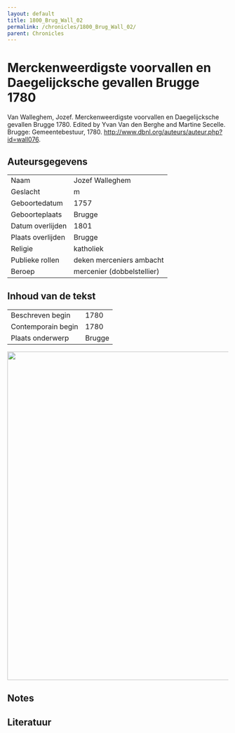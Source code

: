 ```yaml
---
layout: default
title: 1800_Brug_Wall_02
permalink: /chronicles/1800_Brug_Wall_02/
parent: Chronicles
--- 
```



# Merckenweerdigste voorvallen en Daegelijcksche gevallen Brugge 1780 

Van Walleghem, Jozef. Merckenweerdigste voorvallen en Daegelijcksche gevallen Brugge 1780. Edited by Yvan Van den Berghe and Martine Secelle. Brugge: Gemeentebestuur, 1780. http://www.dbnl.org/auteurs/auteur.php?id=wall076. 

## Auteursgegevens 

| | | 
| --------------- | --------------- | 
| Naam | Jozef Walleghem | 
| Geslacht | m | 
 | Geboortedatum | 1757 | 
| Geboorteplaats | Brugge | 
| Datum overlijden | 1801 | 
| Plaats overlijden | Brugge | 
| Religie | katholiek | 
| Publieke rollen | deken merceniers ambacht | 
| Beroep | mercenier (dobbelstellier) | 

## Inhoud van de tekst 

| | | 
| --------------- | --------------- | 
| Beschreven begin | 1780 | 
| Contemporain begin | 1780 | 
| Plaats onderwerp | Brugge | 

[<img src="..\..\barplots_chronicles\1800_Brug_Wall_02.jpg" width="750"/>](..\..\barplots_chronicles\1800_Brug_Wall_02.jpg) 

## Notes 

## Literatuur 

